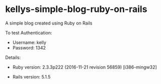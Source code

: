 # kellys-simple-blog-ruby-on-rails
A simple blog created using Ruby on Rails

To test Authentication:
* Username: kelly
* Password: 1342

Details:

* Ruby version: 2.3.3p222 (2016-11-21 revision 56859) [i386-mingw32]

* Rails version: 5.1.5

